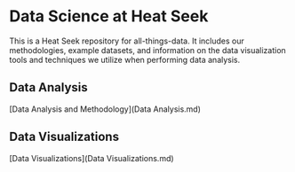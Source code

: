 # Data Science at Heat Seek

This is a Heat Seek repository for all-things-data. It includes our methodologies, example datasets, and information on the data visualization tools and techniques we utilize when performing data analysis. 

## Data Analysis

[Data Analysis and Methodology](Data Analysis.md)
## Data Visualizations

[Data Visualizations](Data Visualizations.md)